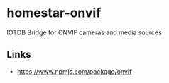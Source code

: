 # homestar-onvif
IOTDB Bridge for ONVIF cameras and media sources

## Links

* https://www.npmjs.com/package/onvif
